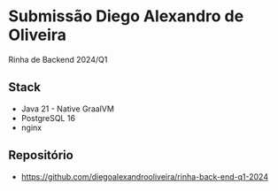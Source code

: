 # Submissão Diego Alexandro de Oliveira


Rinha de Backend 2024/Q1

## Stack

* Java 21 - Native GraalVM
* PostgreSQL 16
* nginx

## Repositório

* https://github.com/diegoalexandrooliveira/rinha-back-end-q1-2024
